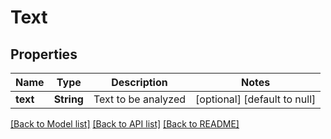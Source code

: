 # Text

## Properties
Name | Type | Description | Notes
------------ | ------------- | ------------- | -------------
**text** | **String** | Text to be analyzed | [optional] [default to null]

[[Back to Model list]](../README.md#documentation-for-models) [[Back to API list]](../README.md#documentation-for-api-endpoints) [[Back to README]](../README.md)


